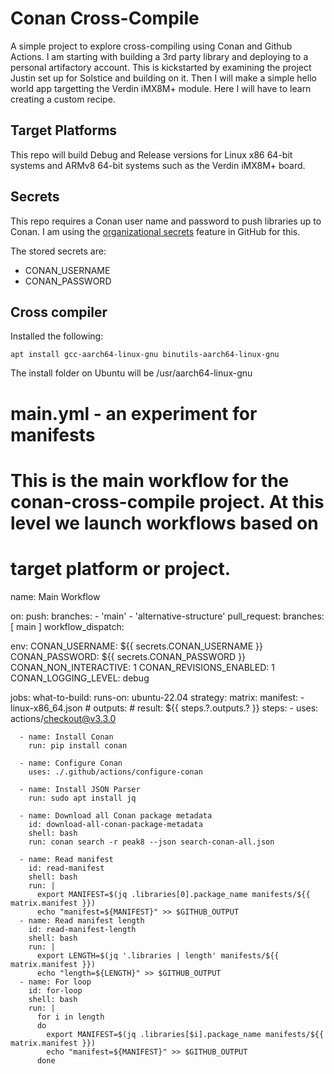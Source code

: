 # Conan Cross-Compile

A simple project to explore cross-compiling using Conan and Github Actions. I am starting with building a 3rd party library and deploying to a personal artifactory account. This is kickstarted by examining the project Justin set up for Solstice and building on it. Then I will make a simple hello world app targetting the Verdin iMX8M+ module. Here I will have to learn creating a custom recipe.

## Target Platforms

This repo will build Debug and Release versions for Linux x86 64-bit systems and ARMv8 64-bit systems such as the Verdin iMX8M+ board.

## Secrets

This repo requires a Conan user name and password to push libraries up to Conan. I am using the [organizational secrets](https://docs.github.com/en/actions/security-guides/encrypted-secrets) feature in GitHub for this. 

The stored secrets are:

- CONAN_USERNAME
- CONAN_PASSWORD

## Cross compiler

Installed the following:

```
apt install gcc-aarch64-linux-gnu binutils-aarch64-linux-gnu
```

The install folder on Ubuntu will be /usr/aarch64-linux-gnu









# main.yml - an experiment for manifests
# This is the main workflow for the conan-cross-compile project. At this level we launch workflows based on
# target platform or project. 

name: Main Workflow

on:
  push:
    branches: 
      - 'main'
      - 'alternative-structure'
  pull_request:
    branches: [ main ]
  workflow_dispatch:

env:
  CONAN_USERNAME: ${{ secrets.CONAN_USERNAME }}
  CONAN_PASSWORD: ${{ secrets.CONAN_PASSWORD }}
  CONAN_NON_INTERACTIVE: 1
  CONAN_REVISIONS_ENABLED: 1
  CONAN_LOGGING_LEVEL: debug
    

jobs:
  what-to-build:
    runs-on: ubuntu-22.04
    strategy:
      matrix:
        manifest: 
          - linux-x86_64.json
    # outputs:
    #   result: ${{ steps.?.outputs.? }}
    steps:
      - uses: actions/checkout@v3.3.0

      - name: Install Conan
        run: pip install conan

      - name: Configure Conan
        uses: ./.github/actions/configure-conan

      - name: Install JSON Parser
        run: sudo apt install jq

      - name: Download all Conan package metadata
        id: download-all-conan-package-metadata
        shell: bash
        run: conan search -r peak8 --json search-conan-all.json
      
      - name: Read manifest
        id: read-manifest
        shell: bash
        run: |
          export MANIFEST=$(jq .libraries[0].package_name manifests/${{ matrix.manifest }})
          echo "manifest=${MANIFEST}" >> $GITHUB_OUTPUT
      - name: Read manifest length
        id: read-manifest-length
        shell: bash
        run: |
          export LENGTH=$(jq '.libraries | length' manifests/${{ matrix.manifest }})
          echo "length=${LENGTH}" >> $GITHUB_OUTPUT
      - name: For loop
        id: for-loop
        shell: bash
        run: |
          for i in length
          do
            export MANIFEST=$(jq .libraries[$i].package_name manifests/${{ matrix.manifest }})
            echo "manifest=${MANIFEST}" >> $GITHUB_OUTPUT
          done